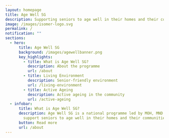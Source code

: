 ```yaml
---
layout: homepage
title: Age Well SG
description: Supporting seniors to age well in their homes and their communities
image: /images/isomer-logo.svg
permalink: /
notification: ""
sections:
  - hero:
      title: Age Well SG
      background: /images/agewellbanner.png
      key_highlights:
        - title: What is Age Well SG?
          description: About the programme
          url: /about
        - title: Living Environment
          description: Senior-friendly environment
          url: /living-environment
        - title: Active Ageing
          description: Active ageing in the community
          url: /active-ageing
  - infobar:
      title: What is Age Well SG?
      description: Age Well SG is a national programme led by MOH, MND and MOT to
        support seniors to age well in their homes and their communities.
      button: Read more
      url: /about
---
```


